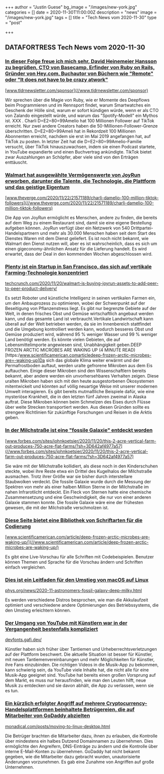 +++
author = "Justin Guese"
bg_image = "/images/new-york.jpg"
categories = []
date = 2020-11-30T11:00:00Z
description = "news"
image = "/images/new-york.jpg"
tags = []
title = "Tech News vom 2020-11-30"
type = "post"

+++

        
## DATAFORTRESS Tech News vom 2020-11-30



### [In dieser Folge freue ich mich sehr, David Heinemeier Hansson zu begrüßen, CTO von Basecamp, Erfinder von Ruby on Rails, Gründer von Hey.com, Buchautor von Büchern wie "Remote" oder "It does not have to be crazy atwork"](//www.tldrnewsletter.com/sponsor)


[www.tldrnewsletter.com/sponsor](//www.tldrnewsletter.com/sponsor)


Wir sprechen über die Magie von Ruby, wie er Momente des Deepflows beim Programmieren und im Rennsport findet, warum Smartwatches ein Geschenk der Hölle sind, warum er sofort kündigen würde, wenn er als CTO von Zalando eingestellt würde, und warum das "Spotify-Modell" ein Mythos ist.
XXX .
Charli D=E2=80=99Amelio hat 100 Millionen Follower auf TikTok erreicht. Nur zwei andere Creators haben die 50-Millionen-Follower-Grenze überschritten. D=E2=80=99Ameli hat in Rekordzeit 100 Millionen Abonnenten erreicht, nachdem sie erst im Mai 2019 angefangen hat, auf TikTok zu posten. In letzter Zeit hat die D=E2=80=99Amelio-Familie versucht, über TikTok hinauszuwachsen, indem sie einen Podcast startete, in YouTube expandierte und einen Buchvertrag ankündigte. TikTok bietet zwar Auszahlungen an Schöpfer, aber viele sind von den Erträgen enttäuscht.


### [Walmart hat ausgewählte Vermögenswerte von JoyRun erworben, darunter die Talente, die Technologie, die Plattform und das geistige Eigentum](//www.theverge.com/2020/11/22/21571189/charli-damelio-100-million-tiktok-followers)


[www.theverge.com/2020/11/22/21571189/charli-damelio-100-million-tiktok-followers](//www.theverge.com/2020/11/22/21571189/charli-damelio-100-million-tiktok-followers)


Die App von JoyRun ermöglicht es Menschen, andere zu finden, die bereits auf dem Weg zu einem Restaurant sind, damit sie eine eigene Bestellung aufgeben können. JoyRun verfügt über ein Netzwerk von 540 Drittpartei-Handelspartnern und mehr als 30.000 Menschen haben seit dem Start des Dienstes Waren mit dem Dienst geliefert. Es ist noch nicht bekannt, wie Walmart den Dienst nutzen will, aber es ist wahrscheinlich, dass es sich um einen gigeconomy-ähnlichen Ansatz für die Lieferung handelt. Es wird erwartet, dass der Deal in den kommenden Wochen abgeschlossen wird.


### [Plenty ist ein Startup in San Francisco, das sich auf vertikale Farming-Technologie konzentriert](//techcrunch.com/2020/11/20/walmart-is-buying-joyrun-assets-to-add-peer-to-peer-product-delivery/)


[techcrunch.com/2020/11/20/walmart-is-buying-joyrun-assets-to-add-peer-to-peer-product-delivery/](//techcrunch.com/2020/11/20/walmart-is-buying-joyrun-assets-to-add-peer-to-peer-product-delivery/)


Es setzt Roboter und künstliche Intelligenz in seinen vertikalen Farmen ein, um den Anbauprozess zu optimieren, wobei der Schwerpunkt auf der Beseitigung von Pflanzenstress liegt. Es gibt nur begrenzte Gebiete auf der Welt, in denen frisches Obst und Gemüse wirtschaftlich angebaut werden kann, und das gesamte Land ist verbraucht.Vertikale Landwirtschaft kann überall auf der Welt betrieben werden, da sie im Innenbereich stattfindet und die Umgebung kontrolliert werden kann, wodurch besseres Obst und Gemüse produziert wird, während 95 % weniger Wasser und 99 % weniger Land benötigt werden. Es könnte vielen Gebieten, die auf Lebensmittelimporte angewiesen sind, Unabhängigkeit geben.DEEP FROZEN ARCTIC MICROBES ARE WAKING UP (4 MINUTE READ)[https:/www.scientificamerican.comarticledeep-frozen-arctic-microbes-are=-waking-up]Da sich das globale Klima weiter erwärmt und der Permafrostboden auftaut, werden uralte gefrorene Mikroben aus dem Eis auftauchen. Einige dieser Mikroben sind den Wissenschaftlern bereits bekannt, aber andere werden ein unvorhersehbares Verhalten zeigen. Diese uralten Mikroben haben sich mit den heute ausgestorbenen Ökosystemen mitentwickelt und könnten auf völlig neuartige Weise mit unserer modernen Umwelt interagieren. Es gibt bereits mutmaßliche Beispiele dafür, wie eine mysteriöse Krankheit, die in den letzten fünf Jahren zweimal in Alaska auftrat. Diese Mikroben können beim Schmelzen des Eises durch Flüsse über weite Strecken transportiert werden. Aus diesen Gründen sollte es strengere Richtlinien für zukünftige Forschungen und Reisen in die Arktis geben.


### [In der Milchstraße ist eine "fossile Galaxie" entdeckt worden](//www.forbes.com/sites/johnkoetsier/2020/11/20/this-2-acre-vertical-farm-out-produces-750-acre-flat-farms/?sh=3D642af4977a57)


[www.forbes.com/sites/johnkoetsier/2020/11/20/this-2-acre-vertical-farm-out-produces-750-acre-flat-farms/?sh=3D642af4977a57](//www.forbes.com/sites/johnkoetsier/2020/11/20/this-2-acre-vertical-farm-out-produces-750-acre-flat-farms/?sh=3D642af4977a57)


Sie wäre mit der Milchstraße kollidiert, als diese noch in den Kinderschuhen steckte, wobei ihre Reste etwa ein Drittel des Kugelhalos der Milchstraße ausmachen. Trotz ihrer Größe war sie bisher durch interstellare Staubwolken verdeckt. Die fossile Galaxie wurde durch die Messung der Spektren von mehr als einer halben Million Sterne in der Milchstraße im nahen Infrarotlicht entdeckt. Ein Fleck von Sternen hatte eine chemische Zusammensetzung und eine Geschwindigkeit, die nur von einer anderen Galaxie stammen konnte. Die fossile Galaxie wäre eine der frühesten gewesen, die mit der Milchstraße verschmolzen ist.


### [Diese Seite bietet eine Bibliothek von Schriftarten für die Codierung](//www.scientificamerican.com/article/deep-frozen-arctic-microbes-are-waking-up/)


[www.scientificamerican.com/article/deep-frozen-arctic-microbes-are-waking-up/](//www.scientificamerican.com/article/deep-frozen-arctic-microbes-are-waking-up/)


Es gibt eine Live-Vorschau für alle Schriften mit Codebeispielen. Benutzer können Themen und Sprache für die Vorschau ändern und Schriften einfach vergleichen.


### [Dies ist ein Leitfaden für den Umstieg von macOS auf Linux](//phys.org/news/2020-11-astronomers-fossil-galaxy-deep-milky.html)


[phys.org/news/2020-11-astronomers-fossil-galaxy-deep-milky.html](//phys.org/news/2020-11-astronomers-fossil-galaxy-deep-milky.html)


Es werden verschiedene Distros besprochen, wie man die Akkulaufzeit optimiert und verschiedene andere Optimierungen des Betriebssystems, die den Umstieg erleichtern können.


### [Der Umgang von YouTube mit Künstlern war in der Vergangenheit bestenfalls kompliziert](//devfonts.gafi.dev/)


[devfonts.gafi.dev/](//devfonts.gafi.dev/)


Künstler haben sich früher über Tantiemen und Urheberrechtsverletzungen auf der Plattform beschwert. Die aktuelle Situation ist besser für Künstler, mit neuen Tantiemenvereinbarungen und mehr Möglichkeiten für Künstler, ihre Fans einzubinden. Die richtigen Videos in die Musik-App zu bekommen, kann schwierig sein, da YouTube viele Inhalte hat, die nicht alle für eine Musik-App geeignet sind. YouTube hat bereits einen großen Vorsprung auf dem Markt, es muss nur herausfinden, wie man den Leuten hilft, neue Musik zu entdecken und sie davon abhält, die App zu verlassen, wenn sie es tun.


### [Ein kürzlich erfolgter Angriff auf mehrere Cryptocurrency-Handelsplattformen beinhaltete Betrügereien, die auf Mitarbeiter von GoDaddy abzielten](//monadical.com/posts/moving-to-linux-desktop.html)


[monadical.com/posts/moving-to-linux-desktop.html](//monadical.com/posts/moving-to-linux-desktop.html)


Die Betrüger brachten die Mitarbeiter dazu, ihnen zu erlauben, die Kontrolle über mindestens ein halbes Dutzend Domainnamen zu übernehmen. Dies ermöglichte den Angreifern, DNS-Einträge zu ändern und die Kontrolle über interne E-Mail-Konten zu übernehmen. GoDaddy hat nicht bekannt gegeben, wie die Mitarbeiter dazu gebracht wurden, unautorisierte Änderungen vorzunehmen. Es gab eine Zunahme von Angriffen auf große Unternehmen.